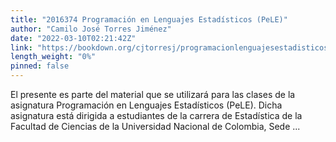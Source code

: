 ```yaml
---
title: "2016374 Programación en Lenguajes Estadísticos (PeLE)"
author: "Camilo José Torres Jiménez"
date: "2022-03-10T02:21:42Z"
link: "https://bookdown.org/cjtorresj/programacionlenguajesestadisticos/"
length_weight: "0%"
pinned: false
---
```


El presente es parte del material que se utilizará para las clases de la asignatura Programación en Lenguajes Estadísticos (PeLE). Dicha asignatura está dirigida a estudiantes de la carrera de Estadística de la Facultad de Ciencias de la Universidad Nacional de Colombia, Sede ...
